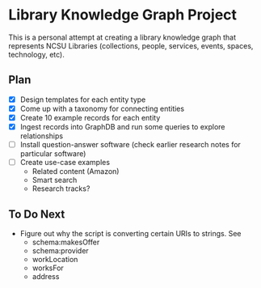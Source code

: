 Library Knowledge Graph Project
===============================

This is a personal attempt at creating a library knowledge graph that represents NCSU Libraries (collections, people, services, events, spaces, technology, etc).

## Plan

- [x] Design templates for each entity type
- [x] Come up with a taxonomy for connecting entities
- [x] Create 10 example records for each entity
- [x] Ingest records into GraphDB and run some queries to explore relationships
- [ ] Install question-answer software (check earlier research notes for particular software)
- [ ] Create use-case examples
  - Related content (Amazon)
  - Smart search
  - Research tracks?

## To Do Next

- Figure out why the script is converting certain URIs to strings. See
  - schema:makesOffer
  - schema:provider
  - workLocation
  - worksFor
  - address
